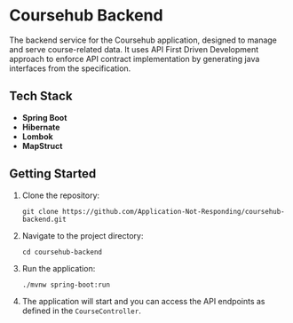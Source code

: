 # Coursehub Backend

The backend service for the Coursehub application, designed to manage and serve course-related data. It uses API First Driven Development approach to enforce API contract implementation by generating java interfaces from the specification. 

## Tech Stack

- **Spring Boot**
- **Hibernate**
- **Lombok**
- **MapStruct**

## Getting Started

1. Clone the repository:
   ```
   git clone https://github.com/Application-Not-Responding/coursehub-backend.git
   ```

2. Navigate to the project directory:
   ```
   cd coursehub-backend
   ```

3. Run the application:
   ```
   ./mvnw spring-boot:run
   ```

4. The application will start and you can access the API endpoints as defined in the `CourseController`.
